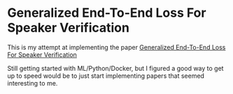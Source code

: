 # Generalized End-To-End Loss For Speaker Verification

This is my attempt at implementing the paper [Generalized End-To-End Loss For Speaker Verification](https://arxiv.org/pdf/1710.10467.pdf)

Still getting started with ML/Python/Docker, but I figured a good way to get up to speed would be to just start implementing papers that seemed interesting to me.